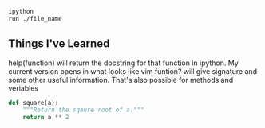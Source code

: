 ```bash
ipython
run ./file_name
```
## Things I've Learned
help(function) will return the docstring for that function in ipython.  My current version opens in what looks like vim
funtion? will give signature and some other useful information.  That's also possible for methods and veriables

```python
def square(a):
    """Return the sqaure root of a."""
    return a ** 2
```

```bash

```
